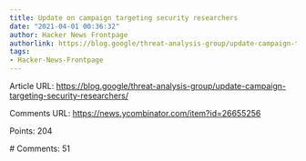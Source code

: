 ```yaml
---
title: Update on campaign targeting security researchers
date: "2021-04-01 00:36:32"
author: Hacker News Frontpage
authorlink: https://blog.google/threat-analysis-group/update-campaign-targeting-security-researchers/
tags:
- Hacker-News-Frontpage
---
```


<p>Article URL: <a href="https://blog.google/threat-analysis-group/update-campaign-targeting-security-researchers/">https://blog.google/threat-analysis-group/update-campaign-targeting-security-researchers/</a></p>
<p>Comments URL: <a href="https://news.ycombinator.com/item?id=26655256">https://news.ycombinator.com/item?id=26655256</a></p>
<p>Points: 204</p>
<p># Comments: 51</p>
